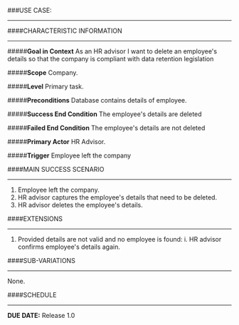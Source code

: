 ###USE CASE: 
***
####CHARACTERISTIC INFORMATION
***
#####__Goal in Context__
As an HR advisor I want to delete an employee's details so that the company is compliant with data retention legislation

#####__Scope__
Company.

#####__Level__
Primary task.

#####__Preconditions__
Database contains details of employee.

#####__Success End Condition__
The employee's details are deleted

#####__Failed End Condition__
The employee's details are not deleted

#####__Primary Actor__
HR Advisor.

#####__Trigger__
Employee left the company

####MAIN SUCCESS SCENARIO
***
1. Employee left the company.
2. HR advisor captures the employee's details that need to be deleted.
3. HR advisor deletes the employee's details.

####EXTENSIONS
***
1. Provided details are not valid and no employee is found:
	i. HR advisor confirms employee's details again.

####SUB-VARIATIONS
***
None.

####SCHEDULE
***
__DUE DATE:__ Release 1.0